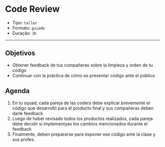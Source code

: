 # Code Review

- Tipo: `taller`
- Formato: `guiado`
- Duração: `3h`

***

## Objetivos

- Obtener feedback de tus compañeras sobre la limpieza y orden de tu código
- Continuar con la práctica de cómo es presentar código ante el público

## Agenda

1. En tu squad, cada pareja de las coders debe explicar brevemente el código que
   desarrolló para el producto final y sus compañeras deben darle feedback
2. Luego de haber revisado todos los productos realizados, cada pareja debe
   decidir si implementyas los cambios mencionados durante el feedback
3. Finalmente, deben prepararse para exponer ese código ante la clase y sus
   profes.
